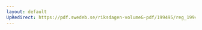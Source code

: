 ```yaml
---
layout: default
UpRedirect: https://pdf.swedeb.se/riksdagen-volumeG-pdf/199495/reg_199495/reg_199495_0360.pdf
---
```

